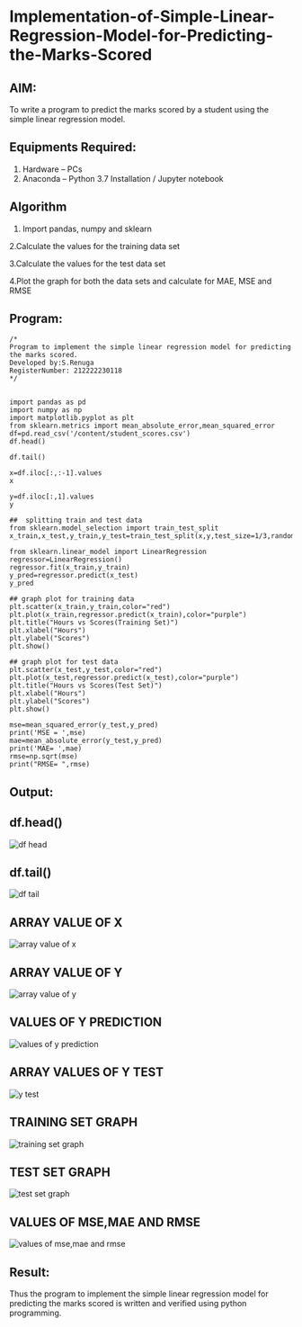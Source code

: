 # Implementation-of-Simple-Linear-Regression-Model-for-Predicting-the-Marks-Scored

## AIM:
To write a program to predict the marks scored by a student using the simple linear regression model.

## Equipments Required:
1. Hardware – PCs
2. Anaconda – Python 3.7 Installation / Jupyter notebook

## Algorithm

  1. Import pandas, numpy and sklearn

  2.Calculate the values for the training data set

  3.Calculate the values for the test data set

  4.Plot the graph for both the data sets and calculate for MAE, MSE and RMSE
  

## Program:
```
/*
Program to implement the simple linear regression model for predicting the marks scored.
Developed by:S.Renuga 
RegisterNumber: 212222230118
*/
```
```

import pandas as pd
import numpy as np
import matplotlib.pyplot as plt
from sklearn.metrics import mean_absolute_error,mean_squared_error
df=pd.read_csv('/content/student_scores.csv')
df.head()

df.tail()

x=df.iloc[:,:-1].values
x

y=df.iloc[:,1].values
y

##  splitting train and test data
from sklearn.model_selection import train_test_split
x_train,x_test,y_train,y_test=train_test_split(x,y,test_size=1/3,random_state=0)

from sklearn.linear_model import LinearRegression
regressor=LinearRegression()
regressor.fit(x_train,y_train)
y_pred=regressor.predict(x_test)
y_pred

## graph plot for training data
plt.scatter(x_train,y_train,color="red")
plt.plot(x_train,regressor.predict(x_train),color="purple")
plt.title("Hours vs Scores(Training Set)")
plt.xlabel("Hours")
plt.ylabel("Scores")
plt.show()

## graph plot for test data
plt.scatter(x_test,y_test,color="red")
plt.plot(x_test,regressor.predict(x_test),color="purple")
plt.title("Hours vs Scores(Test Set)")
plt.xlabel("Hours")
plt.ylabel("Scores")
plt.show()

mse=mean_squared_error(y_test,y_pred)
print('MSE = ',mse)
mae=mean_absolute_error(y_test,y_pred)
print('MAE= ',mae)
rmse=np.sqrt(mse)
print("RMSE= ",rmse)
```

## Output:

## df.head()

![df head](https://github.com/RENUGASARAVANAN/Implementation-of-Simple-Linear-Regression-Model-for-Predicting-the-Marks-Scored/assets/119292258/db934862-eeeb-462b-aeb7-28b869113226)



## df.tail()

![df tail](https://github.com/RENUGASARAVANAN/Implementation-of-Simple-Linear-Regression-Model-for-Predicting-the-Marks-Scored/assets/119292258/42e2a9f0-638c-40c5-9ab7-1ebc5b593d69)



## ARRAY VALUE OF X

![array value of x](https://github.com/RENUGASARAVANAN/Implementation-of-Simple-Linear-Regression-Model-for-Predicting-the-Marks-Scored/assets/119292258/86c89c69-0df7-499e-9805-88444385fd12)




## ARRAY VALUE OF Y

![array value of y](https://github.com/RENUGASARAVANAN/Implementation-of-Simple-Linear-Regression-Model-for-Predicting-the-Marks-Scored/assets/119292258/9afae483-751b-4a77-be53-0c2cc3e73204)



## VALUES OF Y PREDICTION


![values of y prediction](https://github.com/RENUGASARAVANAN/Implementation-of-Simple-Linear-Regression-Model-for-Predicting-the-Marks-Scored/assets/119292258/34ad6afe-5ee1-47bc-a293-e104dc4c0ccb)



## ARRAY VALUES OF Y TEST

![y test](https://github.com/RENUGASARAVANAN/Implementation-of-Simple-Linear-Regression-Model-for-Predicting-the-Marks-Scored/assets/119292258/f7be3dfb-b4b5-44d7-9ca3-06812f202b9f)



## TRAINING SET GRAPH


![training set graph](https://github.com/RENUGASARAVANAN/Implementation-of-Simple-Linear-Regression-Model-for-Predicting-the-Marks-Scored/assets/119292258/82141809-4794-44e3-a164-aa8991f22e23)




## TEST SET GRAPH

![test set graph](https://github.com/RENUGASARAVANAN/Implementation-of-Simple-Linear-Regression-Model-for-Predicting-the-Marks-Scored/assets/119292258/15efd5e6-ebfd-4d31-97ae-0ad2d1295a2c)



## VALUES OF MSE,MAE AND RMSE

![values of mse,mae and rmse](https://github.com/RENUGASARAVANAN/Implementation-of-Simple-Linear-Regression-Model-for-Predicting-the-Marks-Scored/assets/119292258/6793057c-b446-4e92-b11d-bdf3cba4a17b)



## Result:
Thus the program to implement the simple linear regression model for predicting the marks scored is written and verified using python programming.
